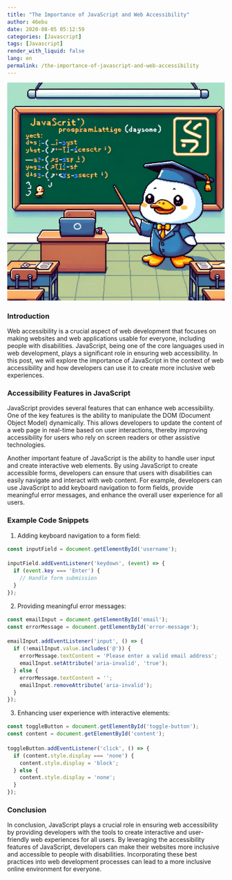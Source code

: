 ```yaml
---
title: "The Importance of JavaScript and Web Accessibility"
author: 46ebu
date: 2020-08-05 05:12:59 
categories: [Javascript]
tags: [Javascript]
render_with_liquid: false
lang: en
permalink: /the-importance-of-javascript-and-web-accessibility
---
```


![Intro](/assets/img/post/javascript.png)
### Introduction
Web accessibility is a crucial aspect of web development that focuses on making websites and web applications usable for everyone, including people with disabilities. JavaScript, being one of the core languages used in web development, plays a significant role in ensuring web accessibility. In this post, we will explore the importance of JavaScript in the context of web accessibility and how developers can use it to create more inclusive web experiences.

### Accessibility Features in JavaScript
JavaScript provides several features that can enhance web accessibility. One of the key features is the ability to manipulate the DOM (Document Object Model) dynamically. This allows developers to update the content of a web page in real-time based on user interactions, thereby improving accessibility for users who rely on screen readers or other assistive technologies.

Another important feature of JavaScript is the ability to handle user input and create interactive web elements. By using JavaScript to create accessible forms, developers can ensure that users with disabilities can easily navigate and interact with web content. For example, developers can use JavaScript to add keyboard navigation to form fields, provide meaningful error messages, and enhance the overall user experience for all users.

### Example Code Snippets
1. Adding keyboard navigation to a form field:
```javascript
const inputField = document.getElementById('username');

inputField.addEventListener('keydown', (event) => {
  if (event.key === 'Enter') {
    // Handle form submission
  }
});
```

2. Providing meaningful error messages:
```javascript
const emailInput = document.getElementById('email');
const errorMessage = document.getElementById('error-message');

emailInput.addEventListener('input', () => {
  if (!emailInput.value.includes('@')) {
    errorMessage.textContent = 'Please enter a valid email address';
    emailInput.setAttribute('aria-invalid', 'true');
  } else {
    errorMessage.textContent = '';
    emailInput.removeAttribute('aria-invalid');
  }
});
```

3. Enhancing user experience with interactive elements:
```javascript
const toggleButton = document.getElementById('toggle-button');
const content = document.getElementById('content');

toggleButton.addEventListener('click', () => {
  if (content.style.display === 'none') {
    content.style.display = 'block';
  } else {
    content.style.display = 'none';
  }
});
```

### Conclusion
In conclusion, JavaScript plays a crucial role in ensuring web accessibility by providing developers with the tools to create interactive and user-friendly web experiences for all users. By leveraging the accessibility features of JavaScript, developers can make their websites more inclusive and accessible to people with disabilities. Incorporating these best practices into web development processes can lead to a more inclusive online environment for everyone.